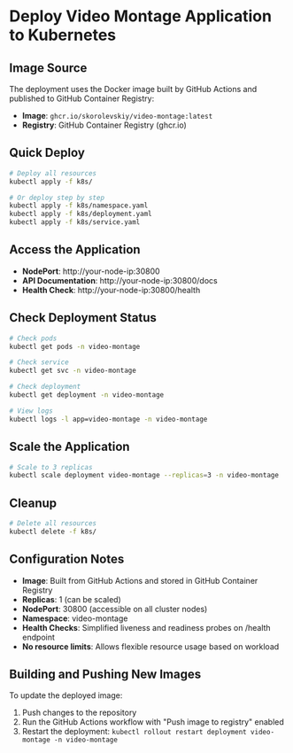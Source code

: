 # Deploy Video Montage Application to Kubernetes

## Image Source
The deployment uses the Docker image built by GitHub Actions and published to GitHub Container Registry:
- **Image**: `ghcr.io/skorolevskiy/video-montage:latest`
- **Registry**: GitHub Container Registry (ghcr.io)

## Quick Deploy
```bash
# Deploy all resources
kubectl apply -f k8s/

# Or deploy step by step
kubectl apply -f k8s/namespace.yaml
kubectl apply -f k8s/deployment.yaml
kubectl apply -f k8s/service.yaml
```

## Access the Application
- **NodePort**: http://your-node-ip:30800
- **API Documentation**: http://your-node-ip:30800/docs
- **Health Check**: http://your-node-ip:30800/health

## Check Deployment Status
```bash
# Check pods
kubectl get pods -n video-montage

# Check service
kubectl get svc -n video-montage

# Check deployment
kubectl get deployment -n video-montage

# View logs
kubectl logs -l app=video-montage -n video-montage
```

## Scale the Application
```bash
# Scale to 3 replicas
kubectl scale deployment video-montage --replicas=3 -n video-montage
```

## Cleanup
```bash
# Delete all resources
kubectl delete -f k8s/
```

## Configuration Notes
- **Image**: Built from GitHub Actions and stored in GitHub Container Registry
- **Replicas**: 1 (can be scaled)
- **NodePort**: 30800 (accessible on all cluster nodes)
- **Namespace**: video-montage
- **Health Checks**: Simplified liveness and readiness probes on /health endpoint
- **No resource limits**: Allows flexible resource usage based on workload

## Building and Pushing New Images
To update the deployed image:
1. Push changes to the repository
2. Run the GitHub Actions workflow with "Push image to registry" enabled
3. Restart the deployment: `kubectl rollout restart deployment video-montage -n video-montage`